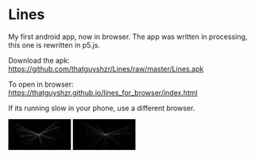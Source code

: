 # Lines

My first android app, now in browser.
The app was written in processing, this one is rewritten in p5.js.

Download the apk: https://github.com/thatguyshzr/Lines/raw/master/Lines.apk

To open in browser: https://thatguyshzr.github.io/lines_for_browser/index.html

If its running slow in your phone, use a different browser.

<img src="sample_images/sample_image1.jpg" width="25%" height="25%" title="Screenshot">

<img src="sample_images/sample_image2.jpg" width="25%" height="25%">
